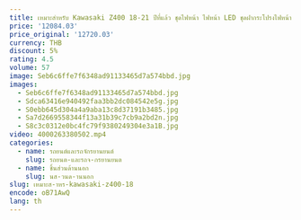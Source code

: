 ```yaml
---
title: เหมาะสําหรับ Kawasaki Z400 18-21 ปีที่แล้ว ชุดไฟหน้า ไฟหน้า LED ชุดฝากระโปรงไฟหน้า
price: '12084.03'
price_original: '12720.03'
currency: THB
discount: 5%
rating: 4.5
volume: 57
image: Seb6c6ffe7f6348ad91133465d7a574bbd.jpg
images:
  - Seb6c6ffe7f6348ad91133465d7a574bbd.jpg
  - Sdca63416e940492faa3bb2dc084542e5g.jpg
  - S0ebb645d304a4a9aba13c8d37191b3485.jpg
  - Sa7d2669558344f13a31b39c7cb9a2bd2n.jpg
  - S8c3c0312e0bc4fc79f9380249304e3a1B.jpg
video: 4000263380502.mp4
categories:
  - name: รถยนต์และรถจักรยานยนต์
    slug: รถยนต-และรถจ-กรยานยนต
  - name: ชิ้นส่วนด้านนอก
    slug: นส-วนด-านนอก
slug: เหมาะส-าหร-kawasaki-z400-18
encode: oB71AwQ
lang: th
---
```

  